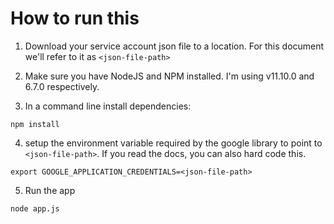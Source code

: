 # How to run this

1. Download your service account json file to a location. For this document we'll refer to it as `<json-file-path>`

2. Make sure you have NodeJS and NPM installed. I'm using v11.10.0 and 6.7.0 respectively.

3. In a command line install dependencies:

```
npm install 
```

4. setup the environment variable required by the google library to point to `<json-file-path>`. If you read the docs, you can also hard code this.

```
export GOOGLE_APPLICATION_CREDENTIALS=<json-file-path>
```

5. Run the app
```
node app.js
```

